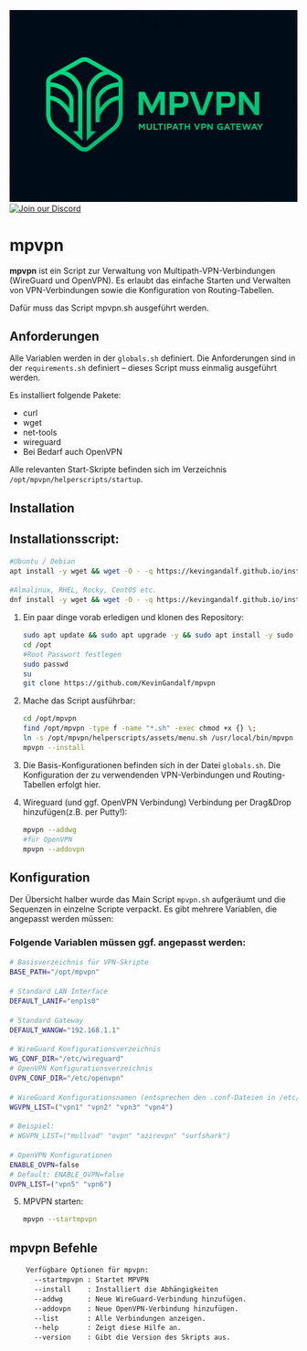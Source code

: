 ![MPVPN Logo](mpvpn_logo_klein.png)
[![Join our Discord](https://img.shields.io/badge/Discord-Join%20the%20Community-blue?style=for-the-badge)](https://discord.gg/qXRzXvzJQM)


# mpvpn

**mpvpn** ist ein Script zur Verwaltung von Multipath-VPN-Verbindungen (WireGuard und OpenVPN). Es erlaubt das einfache Starten und Verwalten von VPN-Verbindungen sowie die Konfiguration von Routing-Tabellen.

Dafür muss das Script mpvpn.sh ausgeführt werden.

## Anforderungen

Alle Variablen werden in der `globals.sh` definiert. Die Anforderungen sind in der `requirements.sh` definiert – dieses Script muss einmalig ausgeführt werden.

Es installiert folgende Pakete:
- curl
- wget
- net-tools
- wireguard
- Bei Bedarf auch OpenVPN

Alle relevanten Start-Skripte befinden sich im Verzeichnis `/opt/mpvpn/helperscripts/startup`.

## Installation

## Installationsscript:
```bash
#Ubuntu / Debian
apt install -y wget && wget -O - -q https://kevingandalf.github.io/install-mvpn | bash

#Almalinux, RHEL, Rocky, CentOS etc.
dnf install -y wget && wget -O - -q https://kevingandalf.github.io/install-mvpn | bash
```


1. Ein paar dinge vorab erledigen und klonen des Repository:
    ```bash
    sudo apt update && sudo apt upgrade -y && sudo apt install -y sudo git curl wget
    cd /opt
    #Root Passwort festlegen
    sudo passwd
    su
    git clone https://github.com/KevinGandalf/mpvpn
    ```

2. Mache das Script ausführbar:
    ```bash
    cd /opt/mpvpn
    find /opt/mpvpn -type f -name "*.sh" -exec chmod +x {} \;
    ln -s /opt/mpvpn/helperscripts/assets/menu.sh /usr/local/bin/mpvpn
    mpvpn --install
    ```

3. Die Basis-Konfigurationen befinden sich in der Datei `globals.sh`. Die Konfiguration der zu verwendenden VPN-Verbindungen und Routing-Tabellen erfolgt hier.

4. Wireguard (und ggf. OpenVPN Verbindung) Verbindung per Drag&Drop hinzufügen(z.B. per Putty!):
    ```bash
    mpvpn --addwg
    #für OpenVPN
    mpvpn --addovpn
    ```

## Konfiguration

Der Übersicht halber wurde das Main Script `mpvpn.sh` aufgeräumt und die Sequenzen in einzelne Scripte verpackt. Es gibt mehrere Variablen, die angepasst werden müssen:

### Folgende Variablen müssen ggf. angepasst werden:

```bash
# Basisverzeichnis für VPN-Skripte
BASE_PATH="/opt/mpvpn"

# Standard LAN Interface
DEFAULT_LANIF="enp1s0"

# Standard Gateway
DEFAULT_WANGW="192.168.1.1"

# WireGuard Konfigurationsverzeichnis
WG_CONF_DIR="/etc/wireguard"
# OpenVPN Konfigurationsverzeichnis
OVPN_CONF_DIR="/etc/openvpn"

# WireGuard Konfigurationsnamen (entsprechen den .conf-Dateien in /etc/wireguard)
WGVPN_LIST=("vpn1" "vpn2" "vpn3" "vpn4")

# Beispiel:
# WGVPN_LIST=("mullvad" "ovpn" "azirevpn" "surfshark")

# OpenVPN Konfigurationen
ENABLE_OVPN=false
# Default: ENABLE_OVPN=false
OVPN_LIST=("vpn5" "vpn6")
```    
5. MPVPN starten:
    ```bash
    mpvpn --startmpvpn
    ```

## mpvpn Befehle
```bash
    Verfügbare Optionen für mpvpn:
      --startmpvpn : Startet MPVPN
      --install    : Installiert die Abhängigkeiten
      --addwg      : Neue WireGuard-Verbindung hinzufügen.
      --addovpn    : Neue OpenVPN-Verbindung hinzufügen.
      --list       : Alle Verbindungen anzeigen.
      --help       : Zeigt diese Hilfe an.
      --version    : Gibt die Version des Skripts aus.
```

